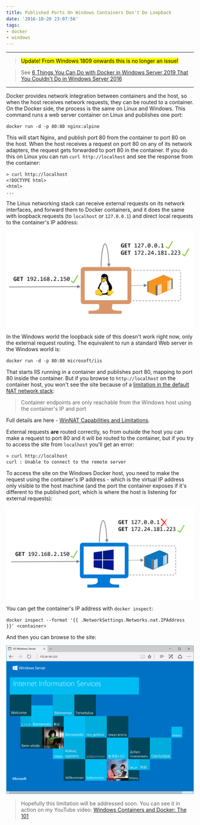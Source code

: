 ```yaml
---
title: Published Ports On Windows Containers Don't Do Loopback
date: '2016-10-20 23:07:56'
tags:
- docker
- windows
---
```


* * *

> <mark>Update! From Windows 1809 onwards this is no longer an issue!</mark>

> See [6 Things You Can Do with Docker in Windows Server 2019 That You Couldn't Do in Windows Server 2016](/what-you-can-do-with-docker-in-windows-server-2019-that-you-couldnt-do-in-windows-server-2016/)

* * *

Docker provides network integration between containers and the host, so when the host receives network requests, they can be routed to a container. On the Docker side, the process is the same on Linux and Windows. This command runs a web server container on Linux and publishes one port:

    docker run -d -p 80:80 nginx:alpine

This will start Nginx, and publish port 80 from the container to port 80 on the host. When the host receives a request on port 80 on any of its network adapters, the request gets forwarded to port 80 in the container. If you do this on Linux you can run `curl http://localhost` and see the response from the container:

    > curl http://localhost                                         
    <!DOCTYPE html>
    <html>
    ...

The Linux networking stack can receive external requests on its network interfaces, and forward them to Docker containers, and it does the same with loopback requests (to `localhost` or `127.0.0.1`) and direct local requests to the container's IP address:

![Docker NAT in Linux](/content/images/2016/10/linux-nat.png)

In the Windows world the loopback side of this doesn't work right now, only the external request routing. The equivalent to run a standard Web server in the Windows world is:

    docker run -d -p 80:80 microsoft/iis

That starts IIS running in a container and publishes port 80, mapping to port 80 inside the container. But if you browse to `http://localhost` on the container host, you won't see the site because of a [limitation in the default NAT network stack](https://msdn.microsoft.com/en-us/virtualization/windowscontainers/management/container_networking#default-nat-network):

> Container endpoints are only reachable from the Windows host using the container's IP and port

Full details are here - [WinNAT Capabilities and Limitations](https://blogs.technet.microsoft.com/virtualization/2016/05/25/windows-nat-winnat-capabilities-and-limitations/).

External requests **are** routed correctly, so from outside the host you can make a request to port 80 and it will be routed to the container, but if you try to access the site from `localhost` you'll get an error:

    > curl http://localhost
    curl : Unable to connect to the remote server

To access the site on the Windows Docker host, you need to make the request using the container's IP address - which is the virtual IP address only visible to the host machine (and the port the container exposes if it's different to the published port, which is where the host is listening for external requests):

![Docker NAT in Windows](/content/images/2016/10/win-nat.png)

You can get the container's IP address with `docker inspect`:

    docker inspect --format '{{ .NetworkSettings.Networks.nat.IPAddress }}' <container>

And then you can browse to the site:

![Docker NAT in Windows](/content/images/2016/10/iis-on-docker.png)

> Hopefully this limitation will be addressed soon. You can see it in action on my YouTube video: [Windows Containers and Docker: The 101](https://www.youtube.com/watch?v=N7SG2wEyQtM)

<!--kg-card-end: markdown-->